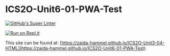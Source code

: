 # ICS2O-Unit6-01-PWA-Test
[![GitHub's Super Linter](https://github.com/zaida-hammel/ICS2O-Unit6-01-PWA-Test/workflows/GitHub's%20Super%20Linter/badge.svg)](https://github.com/zaida-hammel/ICS2O-Unit6-01-PWA-Test/actions)



[![Run on Repl.it](https://repl.it/badge/github/zaida-hammel/ICS2O-Unit6-01-PWA-Test)](https://repl.it/github/zaida-hammel/ICS2O-Unit6-01-PWA-Test)

This site can be found at: [https://zaida-hammel.github.io/ICS2O-Unit3-04-HTML](https://zaida-hammel.github.io/ICS2O-Unit6-01-PWA-Test)
